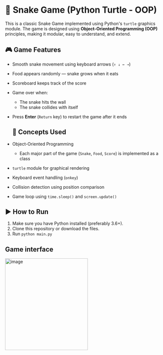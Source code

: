 # 🐍 Snake Game (Python Turtle - OOP)

This is a classic Snake Game implemented using Python's `turtle` graphics module. The game is designed using **Object-Oriented Programming (OOP)** principles, making it modular, easy to understand, and extend.

## 🎮 Game Features

- Smooth snake movement using keyboard arrows (`↑ ↓ ← →`)
- Food appears randomly — snake grows when it eats
- Scoreboard keeps track of the score
- Game over when:
  - The snake hits the wall
  - The snake collides with itself
- Press **Enter** (`Return` key) to restart the game after it ends

  ## 🧠 Concepts Used

- Object-Oriented Programming
  - Each major part of the game (`Snake`, `Food`, `Score`) is implemented as a class
- `turtle` module for graphical rendering
- Keyboard event handling (`onkey`)
- Collision detection using position comparison
- Game loop using `time.sleep()` and `screen.update()`

## ▶️ How to Run

1. Make sure you have Python installed (preferably 3.6+).
2. Clone this repository or download the files.
3. Run
`python main.py`

## Game interface
<img width="270" height="300" alt="image" src="https://github.com/user-attachments/assets/cba57ef0-eda2-488c-a72d-3bbb1c51d121" />

